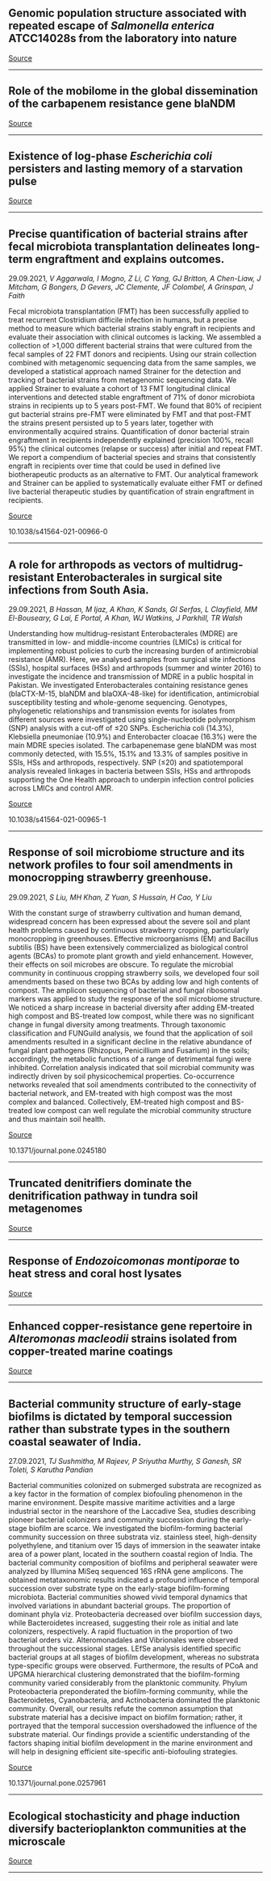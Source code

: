 ## Genomic population structure associated with repeated escape of <em>Salmonella enterica </em>ATCC14028s from the laboratory into nature

[Source](https://journals.plos.org/plosgenetics/article?id=10.1371/journal.pgen.1009820)

---

## Role of the mobilome in the global dissemination of the carbapenem resistance gene blaNDM 

[Source](https://www.biorxiv.org/content/10.1101/2021.01.14.426698v2.abstract?%3Fcollection=)

---

## Existence of log-phase <em>Escherichia coli</em> persisters and lasting memory of a starvation pulse

[Source](https://www.biorxiv.org/content/10.1101/2020.09.17.301598v3.abstract?%3Fcollection=)

---

## Precise quantification of bacterial strains after fecal microbiota transplantation delineates long-term engraftment and explains outcomes.
 29.09.2021, _V Aggarwala, I Mogno, Z Li, C Yang, GJ Britton, A Chen-Liaw, J Mitcham, G Bongers, D Gevers, JC Clemente, JF Colombel, A Grinspan, J Faith_


Fecal microbiota transplantation (FMT) has been successfully applied to treat recurrent Clostridium difficile infection in humans, but a precise method to measure which bacterial strains stably engraft in recipients and evaluate their association with clinical outcomes is lacking. We assembled a collection of &gt;1,000 different bacterial strains that were cultured from the fecal samples of 22 FMT donors and recipients. Using our strain collection combined with metagenomic sequencing data from the same samples, we developed a statistical approach named Strainer for the detection and tracking of bacterial strains from metagenomic sequencing data. We applied Strainer to evaluate a cohort of 13 FMT longitudinal clinical interventions and detected stable engraftment of 71% of donor microbiota strains in recipients up to 5 years post-FMT. We found that 80% of recipient gut bacterial strains pre-FMT were eliminated by FMT and that post-FMT the strains present persisted up to 5 years later, together with environmentally acquired strains. Quantification of donor bacterial strain engraftment in recipients independently explained (precision 100%, recall 95%) the clinical outcomes (relapse or success) after initial and repeat FMT. We report a compendium of bacterial species and strains that consistently engraft in recipients over time that could be used in defined live biotherapeutic products as an alternative to FMT. Our analytical framework and Strainer can be applied to systematically evaluate either FMT or defined live bacterial therapeutic studies by quantification of strain engraftment in recipients.

[Source](https://www.nature.com/articles/s41564-021-00966-0)

10.1038/s41564-021-00966-0

---

## A role for arthropods as vectors of multidrug-resistant Enterobacterales in surgical site infections from South Asia.
 29.09.2021, _B Hassan, M Ijaz, A Khan, K Sands, GI Serfas, L Clayfield, MM El-Bouseary, G Lai, E Portal, A Khan, WJ Watkins, J Parkhill, TR Walsh_


Understanding how multidrug-resistant Enterobacterales (MDRE) are transmitted in low- and middle-income countries (LMICs) is critical for implementing robust policies to curb the increasing burden of antimicrobial resistance (AMR). Here, we analysed samples from surgical site infections (SSIs), hospital surfaces (HSs) and arthropods (summer and winter 2016) to investigate the incidence and transmission of MDRE in a public hospital in Pakistan. We investigated Enterobacterales containing resistance genes (blaCTX-M-15, blaNDM and blaOXA-48-like) for identification, antimicrobial susceptibility testing and whole-genome sequencing. Genotypes, phylogenetic relationships and transmission events for isolates from different sources were investigated using single-nucleotide polymorphism (SNP) analysis with a cut-off of ≤20 SNPs. Escherichia coli (14.3%), Klebsiella pneumoniae (10.9%) and Enterobacter cloacae (16.3%) were the main MDRE species isolated. The carbapenemase gene blaNDM was most commonly detected, with 15.5%, 15.1% and 13.3% of samples positive in SSIs, HSs and arthropods, respectively. SNP (≤20) and spatiotemporal analysis revealed linkages in bacteria between SSIs, HSs and arthropods supporting the One Health approach to underpin infection control policies across LMICs and control AMR.

[Source](https://www.nature.com/articles/s41564-021-00965-1)

10.1038/s41564-021-00965-1

---

## Response of soil microbiome structure and its network profiles to four soil amendments in monocropping strawberry greenhouse.
 29.09.2021, _S Liu, MH Khan, Z Yuan, S Hussain, H Cao, Y Liu_


With the constant surge of strawberry cultivation and human demand, widespread concern has been expressed about the severe soil and plant health problems caused by continuous strawberry cropping, particularly monocropping in greenhouses. Effective microorganisms (EM) and Bacillus subtilis (BS) have been extensively commercialized as biological control agents (BCAs) to promote plant growth and yield enhancement. However, their effects on soil microbes are obscure. To regulate the microbial community in continuous cropping strawberry soils, we developed four soil amendments based on these two BCAs by adding low and high contents of compost. The amplicon sequencing of bacterial and fungal ribosomal markers was applied to study the response of the soil microbiome structure. We noticed a sharp increase in bacterial diversity after adding EM-treated high compost and BS-treated low compost, while there was no significant change in fungal diversity among treatments. Through taxonomic classification and FUNGuild analysis, we found that the application of soil amendments resulted in a significant decline in the relative abundance of fungal plant pathogens (Rhizopus, Penicillium and Fusarium) in the soils; accordingly, the metabolic functions of a range of detrimental fungi were inhibited. Correlation analysis indicated that soil microbial community was indirectly driven by soil physicochemical properties. Co-occurrence networks revealed that soil amendments contributed to the connectivity of bacterial network, and EM-treated with high compost was the most complex and balanced. Collectively, EM-treated high compost and BS-treated low compost can well regulate the microbial community structure and thus maintain soil health.

[Source](https://journals.plos.org/plosone/article?id=10.1371/journal.pone.0245180)

10.1371/journal.pone.0245180

---

## Truncated denitrifiers dominate the denitrification pathway in tundra soil metagenomes

[Source](https://www.biorxiv.org/content/10.1101/2020.12.21.419267v3.abstract?%3Fcollection=)

---

## Response of <em>Endozoicomonas montiporae</em> to heat stress and coral host lysates

[Source](https://www.biorxiv.org/content/10.1101/2021.09.27.461970v1.abstract?%3Fcollection=)

---

## Enhanced copper-resistance gene repertoire in <em>Alteromonas macleodii</em> strains isolated from copper-treated marine coatings

[Source](https://journals.plos.org/plosone/article?id=10.1371/journal.pone.0257800)

---

## Bacterial community structure of early-stage biofilms is dictated by temporal succession rather than substrate types in the southern coastal seawater of India.
 27.09.2021, _TJ Sushmitha, M Rajeev, P Sriyutha Murthy, S Ganesh, SR Toleti, S Karutha Pandian_


Bacterial communities colonized on submerged substrata are recognized as a key factor in the formation of complex biofouling phenomenon in the marine environment. Despite massive maritime activities and a large industrial sector in the nearshore of the Laccadive Sea, studies describing pioneer bacterial colonizers and community succession during the early-stage biofilm are scarce. We investigated the biofilm-forming bacterial community succession on three substrata viz. stainless steel, high-density polyethylene, and titanium over 15 days of immersion in the seawater intake area of a power plant, located in the southern coastal region of India. The bacterial community composition of biofilms and peripheral seawater were analyzed by Illumina MiSeq sequenced 16S rRNA gene amplicons. The obtained metataxonomic results indicated a profound influence of temporal succession over substrate type on the early-stage biofilm-forming microbiota. Bacterial communities showed vivid temporal dynamics that involved variations in abundant bacterial groups. The proportion of dominant phyla viz. Proteobacteria decreased over biofilm succession days, while Bacteroidetes increased, suggesting their role as initial and late colonizers, respectively. A rapid fluctuation in the proportion of two bacterial orders viz. Alteromonadales and Vibrionales were observed throughout the successional stages. LEfSe analysis identified specific bacterial groups at all stages of biofilm development, whereas no substrata type-specific groups were observed. Furthermore, the results of PCoA and UPGMA hierarchical clustering demonstrated that the biofilm-forming community varied considerably from the planktonic community. Phylum Proteobacteria preponderated the biofilm-forming community, while the Bacteroidetes, Cyanobacteria, and Actinobacteria dominated the planktonic community. Overall, our results refute the common assumption that substrate material has a decisive impact on biofilm formation; rather, it portrayed that the temporal succession overshadowed the influence of the substrate material. Our findings provide a scientific understanding of the factors shaping initial biofilm development in the marine environment and will help in designing efficient site-specific anti-biofouling strategies.

[Source](https://journals.plos.org/plosone/article?id=10.1371/journal.pone.0257961)

10.1371/journal.pone.0257961

---

## Ecological stochasticity and phage induction diversify bacterioplankton communities at the microscale

[Source](https://www.biorxiv.org/content/10.1101/2021.09.27.461956v1.abstract?%3Fcollection=)

---

